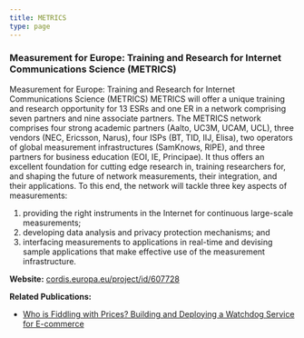 ```yaml
---
title: METRICS
type: page
---
```


### Measurement for Europe: Training and Research for Internet Communications Science (METRICS)

Measurement for Europe: Training and Research for Internet Communications Science (METRICS) METRICS will offer a unique training and research opportunity for 13 ESRs and one ER in a network comprising seven partners and nine associate partners. The METRICS network comprises four strong academic partners (Aalto, UC3M, UCAM, UCL), three vendors (NEC, Ericsson, Narus), four ISPs (BT, TID, IIJ, Elisa), two operators of global measurement infrastructures (SamKnows, RIPE), and three partners for business education (EOI, IE, Principae). It thus offers an excellent foundation for cutting edge research in, training researchers for, and shaping the future of network measurements, their integration, and their applications. To this end, the network will tackle three key aspects of measurements: 
1) providing the right instruments in the Internet for continuous large-scale measurements; 
2) developing data analysis and privacy protection mechanisms; and 
3) interfacing measurements to applications in real-time and devising sample applications that make effective use of the measurement infrastructure.

__Website:__ [cordis.europa.eu/project/id/607728](https://cordis.europa.eu/project/id/607728)

__Related Publications:__
- [Who is Fiddling with Prices? Building and Deploying a Watchdog Service for E-commerce](https://dl.acm.org/doi/10.1145/3098822.3098850)